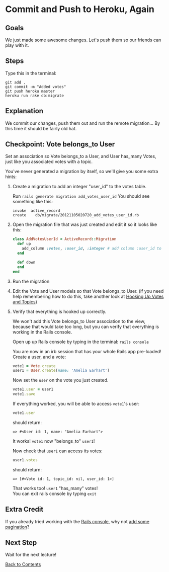 # Commit and Push to Heroku, Again
## Goals
We just made some awesome changes. Let's push them so our friends can play with it.

## Steps
Type this in the terminal:

```text
git add .
git commit -m "Added votes"
git push heroku master
heroku run rake db:migrate
```

## Explanation
We commit our changes, push them out and run the remote migration... By this time it should be fairly old hat.

## Checkpoint: Vote belongs_to User

Set an association so Vote belongs_to a User, and User has_many Votes, just like you associated votes with a topic.

You've never generated a migration by itself, so we'll give you some extra hints:

1. Create a migration to add an integer "user_id" to the votes table.

    Run `rails generate migration add_votes_user_id`
    You should see something like this:

    ```text
    invoke  active_record
    create    db/migrate/20121105020720_add_votes_user_id.rb
    ```

2. Open the migration file that was just created and edit it so it looks like this:

    ```ruby
    class AddVotesUserId < ActiveRecord::Migration
      def up
        add_column :votes, :user_id, :integer # add column :user_id to the :votes table
      end

      def down
      end
    end
    ```

3. Run the migration

4. Edit the Vote and User models so that Vote belongs_to User. 
    (if you need help remembering how to do this, take another look at [Hooking Up Votes and Topics](/curriculum/hooking_up_votes_and_topics))

5. Verify that everything is hooked up correctly.

    We won't add this Vote belongs_to User association to the view, because that would take too long, 
    but you can verify that everything is working in the Rails console.  

    Open up up Rails console by typing in the terminal: `rails console`  

    You are now in an irb session that has your whole Rails app pre-loaded!  
    Create a user, and a vote:  

    ```ruby
    vote1 = Vote.create
    user1 = User.create(name: 'Amelia Earhart')
    ```

    Now set the `user` on the vote you just created.

    ```ruby
    vote1.user = user1
    vote1.save
    ```

    If everything worked, you will be able to access `vote1`'s user:

    ```ruby
    vote1.user
    ```

    should return:

    ```text
    => #<User id: 1, name: "Amelia Earhart">
    ```

    It works! `vote1` now "belongs_to" `user1`!  

    Now check that `user1` can access its votes:

    ```ruby
    user1.votes
    ```

    should return:

    ```text
    => [#<Vote id: 1, topic_id: nil, user_id: 1>]
    ```

    That works too! `user1` "has_many" votes!  
    You can exit rails console by typing `exit`

## Extra Credit
If you already tried working with the [Rails console](extra_credit/04_console),
why not [add some pagination](extra_credit/05_pagination)?

## Next Step
Wait for the next lecture!

[Back to Contents](/curriculum/curriculum_toc)
